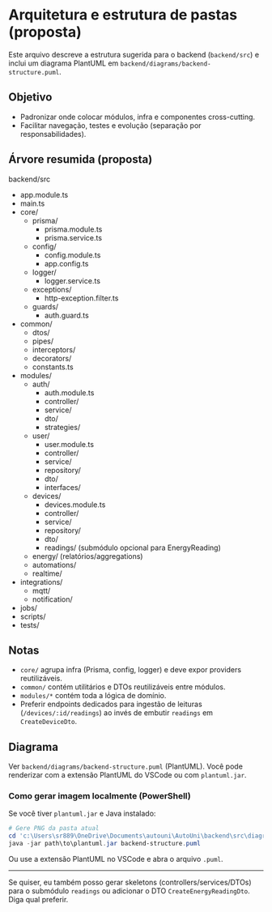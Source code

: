 # Arquitetura e estrutura de pastas (proposta)

Este arquivo descreve a estrutura sugerida para o backend (`backend/src`) e inclui um diagrama PlantUML em `backend/diagrams/backend-structure.puml`.

## Objetivo
- Padronizar onde colocar módulos, infra e componentes cross-cutting.
- Facilitar navegação, testes e evolução (separação por responsabilidades).

## Árvore resumida (proposta)

backend/src
- app.module.ts
- main.ts
- core/
  - prisma/
    - prisma.module.ts
    - prisma.service.ts
  - config/
    - config.module.ts
    - app.config.ts
  - logger/
    - logger.service.ts
  - exceptions/
    - http-exception.filter.ts
  - guards/
    - auth.guard.ts
- common/
  - dtos/
  - pipes/
  - interceptors/
  - decorators/
  - constants.ts
- modules/
  - auth/
    - auth.module.ts
    - controller/
    - service/
    - dto/
    - strategies/
  - user/
    - user.module.ts
    - controller/
    - service/
    - repository/
    - dto/
    - interfaces/
  - devices/
    - devices.module.ts
    - controller/
    - service/
    - repository/
    - dto/
    - readings/  (submódulo opcional para EnergyReading)
  - energy/ (relatórios/aggregations)
  - automations/
  - realtime/
- integrations/
  - mqtt/
  - notification/
- jobs/
- scripts/
- tests/

## Notas
- `core/` agrupa infra (Prisma, config, logger) e deve expor providers reutilizáveis.
- `common/` contém utilitários e DTOs reutilizáveis entre módulos.
- `modules/*` contém toda a lógica de domínio.
- Preferir endpoints dedicados para ingestão de leituras (`/devices/:id/readings`) ao invés de embutir `readings` em `CreateDeviceDto`.

## Diagrama
Ver `backend/diagrams/backend-structure.puml` (PlantUML). Você pode renderizar com a extensão PlantUML do VSCode ou com `plantuml.jar`.

### Como gerar imagem localmente (PowerShell)
Se você tiver `plantuml.jar` e Java instalado:

```powershell
# Gere PNG da pasta atual
cd 'c:\Users\sr889\OneDrive\Documents\autouni\AutoUni\backend\src\diagrams'
java -jar path\to\plantuml.jar backend-structure.puml
```

Ou use a extensão PlantUML no VSCode e abra o arquivo `.puml`.

---

Se quiser, eu também posso gerar skeletons (controllers/services/DTOs) para o submódulo `readings` ou adicionar o DTO `CreateEnergyReadingDto`. Diga qual preferir.